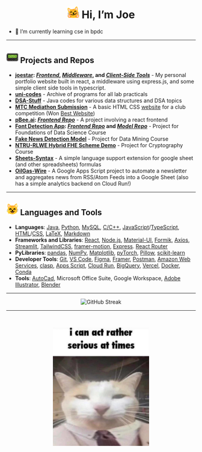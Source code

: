<h1 align="center">
    <img
        src="https://raw.githubusercontent.com/joejo-joestar/joestar/5c0d47baa1b1bc02dace9f882fd2d6ba92e0e0db/src/assets/pixhi.png"
        alt="o7"
        width="32"
    />
    Hi, I’m Joe
</h1>
<!--- (joe mama) --->

- 🌱 I’m currently learning cse in bpdc

---

<h2>
    <img
        src="https://raw.githubusercontent.com/joejo-joestar/joestar/8ad250ff86a6254c58bb2072f0dc163b48b1d5b5/src/assets/pixcontact.png"
        alt="projects"
        width="32"
    />
    Projects and Repos
</h2>

- **[joestar](https://joestar.is-a.dev): [*Frontend*](https://github.com/joejo-joestar/joestar), [*Middleware*](https://github.com/joejo-joestar/joestar-middleware), and [*Client-Side Tools*](https://github.com/joejo-joestar/joestar-tools)**  - My personal portfolio website built in react, a middleware using express.js, and some simple client side tools in typescript.
- **[uni-codes](https://github.com/joejo-joestar/uni-codes)** - Archive of programs for all lab practicals
- **[DSA-Stuff](https://github.com/joejo-joestar/DSA-Stuff)** - Java codes for various data structures and DSA topics
- **[MTC Mediathon Submission](https://github.com/SreenikethanI/Mediathon2024-Logitik)** - A basic HTML CSS [website](https://sreenikethani.github.io/Mediathon2024-Logitik) for a club competition (Won [Best Website](https://www.linkedin.com/posts/microsoft-tech-club_microsofttechclub-photography-webdev-activity-7241003189209055232-g2q4))
- **[pBee.ai](https://peebee.vercel.app): [*Frontend Repo*](https://github.com/joejo-joestar/pBee.ai-frontend)** - A project involving a react frontend
- **[Font Detection App](https://fontdetector.streamlit.app): [*Frontend Repo*](https://github.com/joejo-joestar/Font-Detection-App) and [*Model Repo*](https://github.com/SreenikethanI/Font-Detection-Model)** - Project for Foundations of Data Science Course
- **[Fake News Detection Model](https://github.com/joejo-joestar/FakeNews-Detection-Model)** - Project for Data Mining Course
- **[NTRU-RLWE Hybrid FHE Scheme Demo](https://github.com/joejo-joestar/NTRU-RLWE-Hybrid-Scheme)** - Project for Cryptography Course
- **[Sheets-Syntax](https://github.com/joejo-joestar/Sheets-Syntax)** - A simple language support extension for google sheet (and other spreadsheets) formulas
- **[OilGas-Wire](https://github.com/joejo-joestar/OilGas-Wire)** - A Google Apps Script project to automate a newsletter and aggregates news from RSS/Atom Feeds into a Google Sheet (also has a simple analytics backend on Cloud Run!)

---

<h2>
    <img
        src="https://raw.githubusercontent.com/joejo-joestar/joestar/8ad250ff86a6254c58bb2072f0dc163b48b1d5b5/src/assets/pixnow.png"
        alt="languages"
        width="32"
    />
    Languages and Tools
</h2>

- **Languages**: [Java](https://dev.java), [Python](https://www.python.org), [MySQL](https://www.mysql.com), [C/C++](https://www.cprogramming.com), [JavaScript](https://developer.mozilla.org/en-US/docs/Web/JavaScript)/[TypeScript](https://www.typescriptlang.org), [HTML](https://developer.mozilla.org/en-US/docs/Web/HTML)/[CSS](https://developer.mozilla.org/en-US/docs/Web/CSS), [LaTeX](https://www.latex-project.org), [Markdown](https://daringfireball.net/projects/markdown)
- **Frameworks and Libraries**: [React](https://reactjs.org), [Node.js](https://nodejs.org/en), [Material-UI](https://mui.com/material-ui), [Formik](https://formik.org), [Axios](https://axios-http.com), [Streamlit](https://streamlit.io), [TailwindCSS](https://tailwindcss.com), [framer-motion](https://motion.dev/docs/framer), [Express](https://expressjs.com). [React Router](https://reactrouter.com/home)
- **PyLibraries**: [pandas](https://pandas.pydata.org), [NumPy](https://numpy.org), [Matplotlib](https://matplotlib.org), [pyTorch](https://pytorch.org), [Pillow](https://pillow.readthedocs.io/en/stable), [scikit-learn](https://scikit-learn.org/stable)
- **Developer Tools**: [Git](https://git-scm.com), [VS Code](https://code.visualstudio.com), [Figma](https://www.figma.com), [Framer](https://www.framer.com), [Postman](https://postman.com), [Amazon Web Services](https://aws.amazon.com), [clasp](https://github.com/google/clasp), [Apps Script](https://developers.google.com/apps-script), [Cloud Run](https://cloud.google.com/run), [BigQuery](https://cloud.google.com/bigquery), [Vercel](https://vercel.com), [Docker](https://www.docker.com), [Conda](https://docs.conda.io/projects/conda/en/latest/user-guide/index.html)
- **Tools**: [AutoCad](https://www.autodesk.com/ae/products/autocad/overview), Microsoft Office Suite, Google Workspace, [Adobe Illustrator](https://www.adobe.com/in/products/illustrator.html), [Blender](https://www.blender.org)

---

<p align="center">
    <img src="https://streak-stats.demolab.com?user=joejo-joestar&theme=catppuccin-macchiato&hide_border=true&date_format=M%20j%5B%2C%20Y%5D&mode=weekly" alt="GitHub Streak" />
</p>

---

<br>

<p align="center">
    <img src="./assets/serious%20and%20professional.png" alt="Very Serious and Professional" title="Very Serious and Professional" width="256">
</p>

<!---
joejo-joestar/joejo-joestar is a ✨ special ✨ repository because its `README.md` (this file) appears on your GitHub profile.
You can click the Preview link to take a look at your changes.
> "[weli welo weli](https://youtu.be/QxYpiBlHr1w) 
> 🍄
> 😺
> 
>                 - alan walked

--->
